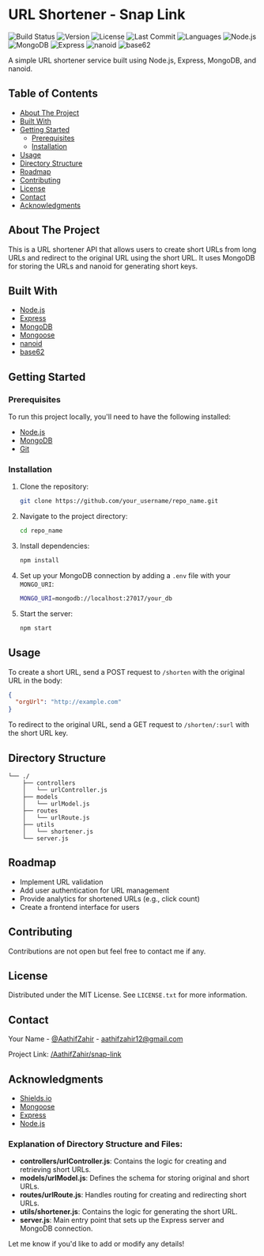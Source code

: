 # URL Shortener - Snap Link

![Build Status](https://img.shields.io/badge/build-passing-brightgreen)
![Version](https://img.shields.io/badge/version-1.0.0-blue)
![License](https://img.shields.io/badge/license-MIT-lightgray)
![Last Commit](https://img.shields.io/github/last-commit/AathifZahir/snap-link)
![Languages](https://img.shields.io/github/languages/top/AathifZahir/snap-link)
![Node.js](https://img.shields.io/badge/Node.js-14.x-green)
![MongoDB](https://img.shields.io/badge/MongoDB-4.4-lightgreen)
![Express](https://img.shields.io/badge/Express-4.17.x-orange)
![nanoid](https://img.shields.io/badge/nanoid-v3.x-blue)
![base62](https://img.shields.io/badge/base62-v1.x-blue)

A simple URL shortener service built using Node.js, Express, MongoDB, and nanoid.

## Table of Contents

- [About The Project](#about-the-project)
- [Built With](#built-with)
- [Getting Started](#getting-started)
  - [Prerequisites](#prerequisites)
  - [Installation](#installation)
- [Usage](#usage)
- [Directory Structure](#directory-structure)
- [Roadmap](#roadmap)
- [Contributing](#contributing)
- [License](#license)
- [Contact](#contact)
- [Acknowledgments](#acknowledgments)

## About The Project

This is a URL shortener API that allows users to create short URLs from long URLs and redirect to the original URL using the short URL. It uses MongoDB for storing the URLs and nanoid for generating short keys.

## Built With

- [Node.js](https://nodejs.org/)
- [Express](https://expressjs.com/)
- [MongoDB](https://www.mongodb.com/)
- [Mongoose](https://mongoosejs.com/)
- [nanoid](https://github.com/ai/nanoid)
- [base62](https://github.com/dankogai/js-base62)

## Getting Started

### Prerequisites

To run this project locally, you'll need to have the following installed:

- [Node.js](https://nodejs.org/)
- [MongoDB](https://www.mongodb.com/)
- [Git](https://git-scm.com/)

### Installation

1. Clone the repository:

   ```bash
   git clone https://github.com/your_username/repo_name.git
   ```

2. Navigate to the project directory:

   ```bash
   cd repo_name
   ```

3. Install dependencies:

   ```bash
   npm install
   ```

4. Set up your MongoDB connection by adding a `.env` file with your `MONGO_URI`:

   ```bash
   MONGO_URI=mongodb://localhost:27017/your_db
   ```

5. Start the server:

   ```bash
   npm start
   ```

## Usage

To create a short URL, send a POST request to `/shorten` with the original URL in the body:

```json
{
  "orgUrl": "http://example.com"
}
```

To redirect to the original URL, send a GET request to `/shorten/:surl` with the short URL key.

## Directory Structure

```
└── ./  
    ├── controllers  
    │   └── urlController.js  
    ├── models  
    │   └── urlModel.js  
    ├── routes  
    │   └── urlRoute.js  
    ├── utils  
    │   └── shortener.js  
    └── server.js
```

## Roadmap

- Implement URL validation
- Add user authentication for URL management
- Provide analytics for shortened URLs (e.g., click count)
- Create a frontend interface for users

## Contributing

Contributions are not open but feel free to contact me if any.

## License

Distributed under the MIT License. See `LICENSE.txt` for more information.

## Contact

Your Name - [@AathifZahir](https://github.com/AathifZahir) - aathifzahir12@gmail.com

Project Link: [/AathifZahir/snap-link](https://github.com/AathifZahir/snap-link)

## Acknowledgments

- [Shields.io](https://shields.io/)
- [Mongoose](https://mongoosejs.com/)
- [Express](https://expressjs.com/)
- [Node.js](https://nodejs.org/)

### Explanation of Directory Structure and Files:
- **controllers/urlController.js**: Contains the logic for creating and retrieving short URLs.
- **models/urlModel.js**: Defines the schema for storing original and short URLs.
- **routes/urlRoute.js**: Handles routing for creating and redirecting short URLs.
- **utils/shortener.js**: Contains the logic for generating the short URL.
- **server.js**: Main entry point that sets up the Express server and MongoDB connection.

Let me know if you'd like to add or modify any details!
